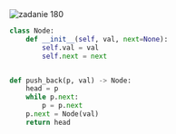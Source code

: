 <picture>
  <source srcset="../../srt/zbior_zadan/180.png" media="(prefers-color-scheme: light)">
  <source srcset="../../srt/zbior_zadan/black_180.png" media="(prefers-color-scheme: dark)">
  <img src="../../srt/zbior_zadan/black_180.png" alt="zadanie 180">
</picture>

```python
class Node:
    def __init__(self, val, next=None):
        self.val = val
        self.next = next


def push_back(p, val) -> Node:
    head = p
    while p.next:
        p = p.next
    p.next = Node(val)
    return head
```